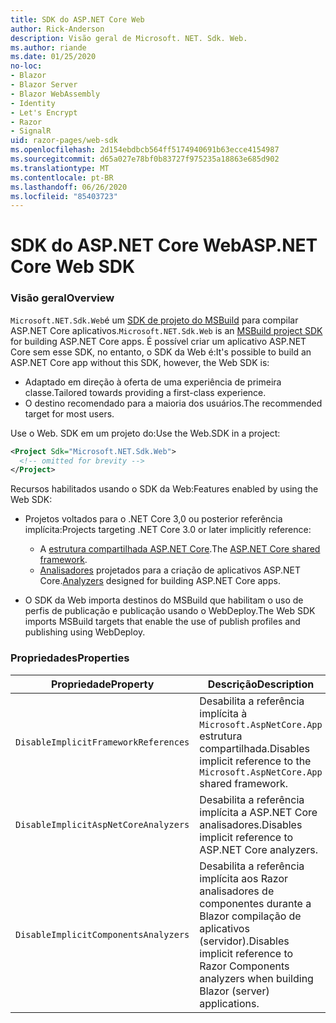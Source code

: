 ```yaml
---
title: SDK do ASP.NET Core Web
author: Rick-Anderson
description: Visão geral de Microsoft. NET. Sdk. Web.
ms.author: riande
ms.date: 01/25/2020
no-loc:
- Blazor
- Blazor Server
- Blazor WebAssembly
- Identity
- Let's Encrypt
- Razor
- SignalR
uid: razor-pages/web-sdk
ms.openlocfilehash: 2d154ebdbcb564ff5174940691b63ecce4154987
ms.sourcegitcommit: d65a027e78bf0b83727f975235a18863e685d902
ms.translationtype: MT
ms.contentlocale: pt-BR
ms.lasthandoff: 06/26/2020
ms.locfileid: "85403723"
---
```

# <a name="aspnet-core-web-sdk"></a><span data-ttu-id="7a8fe-103">SDK do ASP.NET Core Web</span><span class="sxs-lookup"><span data-stu-id="7a8fe-103">ASP.NET Core Web SDK</span></span>

### <a name="overview"></a><span data-ttu-id="7a8fe-104">Visão geral</span><span class="sxs-lookup"><span data-stu-id="7a8fe-104">Overview</span></span>

<span data-ttu-id="7a8fe-105">`Microsoft.NET.Sdk.Web`é um [SDK de projeto do MSBuild](https://docs.microsoft.com/visualstudio/msbuild/how-to-use-project-sdk) para compilar ASP.NET Core aplicativos.</span><span class="sxs-lookup"><span data-stu-id="7a8fe-105">`Microsoft.NET.Sdk.Web` is an [MSBuild project SDK](https://docs.microsoft.com/visualstudio/msbuild/how-to-use-project-sdk) for building ASP.NET Core apps.</span></span> <span data-ttu-id="7a8fe-106">É possível criar um aplicativo ASP.NET Core sem esse SDK, no entanto, o SDK da Web é:</span><span class="sxs-lookup"><span data-stu-id="7a8fe-106">It's possible to build an ASP.NET Core app without this SDK, however, the Web SDK is:</span></span>

* <span data-ttu-id="7a8fe-107">Adaptado em direção à oferta de uma experiência de primeira classe.</span><span class="sxs-lookup"><span data-stu-id="7a8fe-107">Tailored towards providing a first-class experience.</span></span>
* <span data-ttu-id="7a8fe-108">O destino recomendado para a maioria dos usuários.</span><span class="sxs-lookup"><span data-stu-id="7a8fe-108">The recommended target for most users.</span></span>

<span data-ttu-id="7a8fe-109">Use o Web. SDK em um projeto do:</span><span class="sxs-lookup"><span data-stu-id="7a8fe-109">Use the Web.SDK in a project:</span></span>

  ```xml
  <Project Sdk="Microsoft.NET.Sdk.Web">
    <!-- omitted for brevity -->
  </Project>
  ```

<span data-ttu-id="7a8fe-110">Recursos habilitados usando o SDK da Web:</span><span class="sxs-lookup"><span data-stu-id="7a8fe-110">Features enabled by using the Web SDK:</span></span>

* <span data-ttu-id="7a8fe-111">Projetos voltados para o .NET Core 3,0 ou posterior referência implícita:</span><span class="sxs-lookup"><span data-stu-id="7a8fe-111">Projects targeting .NET Core 3.0 or later implicitly reference:</span></span>

  * <span data-ttu-id="7a8fe-112">A [estrutura compartilhada ASP.NET Core](xref:fundamentals/metapackage-app).</span><span class="sxs-lookup"><span data-stu-id="7a8fe-112">The [ASP.NET Core shared framework](xref:fundamentals/metapackage-app).</span></span>
  * <span data-ttu-id="7a8fe-113">[Analisadores](/visualstudio/extensibility/getting-started-with-roslyn-analyzers) projetados para a criação de aplicativos ASP.NET Core.</span><span class="sxs-lookup"><span data-stu-id="7a8fe-113">[Analyzers](/visualstudio/extensibility/getting-started-with-roslyn-analyzers) designed for building ASP.NET Core apps.</span></span>
* <span data-ttu-id="7a8fe-114">O SDK da Web importa destinos do MSBuild que habilitam o uso de perfis de publicação e publicação usando o WebDeploy.</span><span class="sxs-lookup"><span data-stu-id="7a8fe-114">The Web SDK imports MSBuild targets that enable the use of publish profiles and publishing using WebDeploy.</span></span>

### <a name="properties"></a><span data-ttu-id="7a8fe-115">Propriedades</span><span class="sxs-lookup"><span data-stu-id="7a8fe-115">Properties</span></span>

| <span data-ttu-id="7a8fe-116">Propriedade</span><span class="sxs-lookup"><span data-stu-id="7a8fe-116">Property</span></span> | <span data-ttu-id="7a8fe-117">Descrição</span><span class="sxs-lookup"><span data-stu-id="7a8fe-117">Description</span></span> |
| -------- | ----------- |
| `DisableImplicitFrameworkReferences` | <span data-ttu-id="7a8fe-118">Desabilita a referência implícita à `Microsoft.AspNetCore.App` estrutura compartilhada.</span><span class="sxs-lookup"><span data-stu-id="7a8fe-118">Disables implicit reference to the `Microsoft.AspNetCore.App` shared framework.</span></span> |
| `DisableImplicitAspNetCoreAnalyzers` | <span data-ttu-id="7a8fe-119">Desabilita a referência implícita a ASP.NET Core analisadores.</span><span class="sxs-lookup"><span data-stu-id="7a8fe-119">Disables implicit reference to ASP.NET Core analyzers.</span></span> |
| `DisableImplicitComponentsAnalyzers` | <span data-ttu-id="7a8fe-120">Desabilita a referência implícita aos Razor analisadores de componentes durante a Blazor compilação de aplicativos (servidor).</span><span class="sxs-lookup"><span data-stu-id="7a8fe-120">Disables implicit reference to Razor Components analyzers when building Blazor (server) applications.</span></span> |
